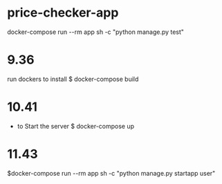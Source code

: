 # price-checker-app

docker-compose run --rm app sh -c "python manage.py test"

# 9.36
  run dockers to install
  $ docker-compose build

# 10.41
- to Start the server
  $ docker-compose up

# 11.43
$docker-compose run --rm app sh -c "python manage.py startapp user"